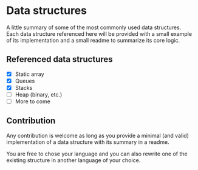 # Data structures

A little summary of some of the most commonly used data structures.  
Each data structure referenced here will be provided with a small example of
its implementation and a small readme to summarize its core logic.

## Referenced data structures

- [x] Static array
- [x] Queues
- [x] Stacks
- [ ] Heap (binary, etc.)
- [ ] More to come

## Contribution

Any contribution is welcome as long as you provide a minimal (and valid)
implementation of a data structure with its summary in a readme.

You are free to chose your language and you can also rewrite one of the
existing structure in another language of your choice.

